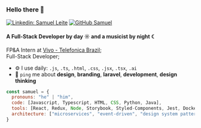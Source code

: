### Hello there 👋

[![Linkedin: Samuel Leite](https://img.shields.io/badge/-samuel-blue?style=flat-square&logo=Linkedin&logoColor=white&link=https://www.linkedin.com/in/samuel-leite-pereira/)](https://www.linkedin.com/in/samuel-leite-pereira/)
[![GitHub Samuel](https://img.shields.io/github/followers/Samuel?label=follow&style=social)](https://github.com/samuelleitee)

#### A Full-Stack Developer by day ☼ and a musicist by night ☾

FP&A Intern at [Vivo - Telefonica Brazil](https://vivo.com.br);<br>
Full-Stack Developer;<br>

- ⚙️ I use daily: `.js`, `.ts`, `.html`, `.css`, `.jsx`, `.tsx`, `.ai`
- 💬 `ping` me about **design**, **branding**, **laravel**, **development**, **design thinking**

```javascript
const samuel = {
  pronouns: "he" | "him",
  code: [Javascript, Typescript, HTML, CSS, Python, Java],
  tools: [React, Redux, Node, Storybook, Styled-Components, Jest, Docker],
  architecture: ["microservices", "event-driven", "design system pattern"],
}
```
